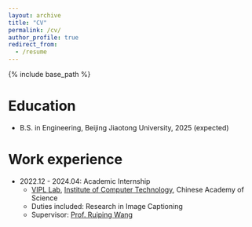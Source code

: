 ```yaml
---
layout: archive
title: "CV"
permalink: /cv/
author_profile: true
redirect_from:
  - /resume
---
```


{% include base_path %}

Education
======
* B.S. in Engineering, Beijing Jiaotong University, 2025 (expected)

Work experience
======
* 2022.12 - 2024.04: Academic Internship
  * [VIPL Lab](https://vipl.ict.ac.cn/), [Institute of Computer Technology](http://www.ict.cas.cn/), Chinese Academy of Science
  * Duties included: Research in Image Captioning
  * Supervisor: [Prof. Ruiping Wang](http://www.ict.cas.cn/sourcedb/cn/jssrck/201211/t20121113_3682430.html)
